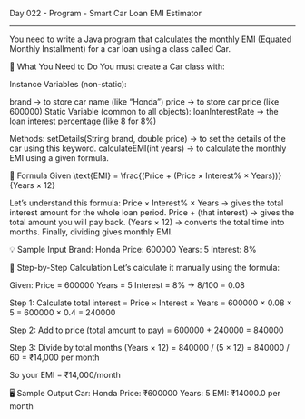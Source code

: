 Day 022 - Program - Smart Car Loan EMI Estimator
___________________________________________________
You need to write a Java program that calculates the monthly EMI (Equated Monthly Installment) for a car loan using a class called Car.

🚗 What You Need to Do
You must create a Car class with:

Instance Variables (non-static):

brand → to store car name (like “Honda”)
price → to store car price (like 600000)
Static Variable (common to all objects):
loanInterestRate → the loan interest percentage (like 8 for 8%)

Methods:
setDetails(String brand, double price) → to set the details of the car using this keyword.
calculateEMI(int years) → to calculate the monthly EMI using a given formula.

📘 Formula Given
\text{EMI} = \frac{(Price + (Price × Interest% × Years))}{Years × 12}

Let’s understand this formula:
Price × Interest% × Years → gives the total interest amount for the whole loan period.
Price + (that interest) → gives the total amount you will pay back.
(Years × 12) → converts the total time into months.
Finally, dividing gives monthly EMI.

💡 Sample Input
Brand: Honda
Price: 600000
Years: 5
Interest: 8%

🧮 Step-by-Step Calculation
Let’s calculate it manually using the formula:

Given:
Price = 600000
Years = 5
Interest = 8% → 8/100 = 0.08

Step 1: Calculate total interest
= Price × Interest × Years
= 600000 × 0.08 × 5
= 600000 × 0.4
= 240000

Step 2: Add to price (total amount to pay)
= 600000 + 240000
= 840000

Step 3: Divide by total months (Years × 12)
= 840000 / (5 × 12)
= 840000 / 60
= ₹14,000 per month

So your EMI = ₹14,000/month

🖥️ Sample Output
Car: Honda
Price: ₹600000
Years: 5
EMI: ₹14000.0 per month

